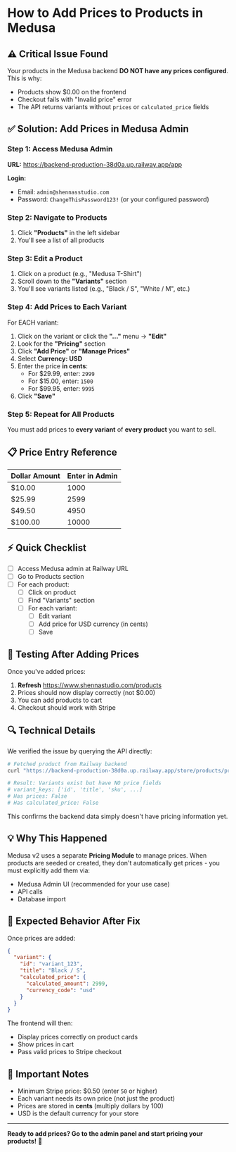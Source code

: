 # How to Add Prices to Products in Medusa

## ⚠️ **Critical Issue Found**

Your products in the Medusa backend **DO NOT have any prices configured**. This is why:
- Products show $0.00 on the frontend
- Checkout fails with "Invalid price" error
- The API returns variants without `prices` or `calculated_price` fields

## ✅ **Solution: Add Prices in Medusa Admin**

### Step 1: Access Medusa Admin

**URL:** https://backend-production-38d0a.up.railway.app/app

**Login:**
- Email: `admin@shennasstudio.com`
- Password: `ChangeThisPassword123!` (or your configured password)

### Step 2: Navigate to Products

1. Click **"Products"** in the left sidebar
2. You'll see a list of all products

### Step 3: Edit a Product

1. Click on a product (e.g., "Medusa T-Shirt")
2. Scroll down to the **"Variants"** section
3. You'll see variants listed (e.g., "Black / S", "White / M", etc.)

### Step 4: Add Prices to Each Variant

For EACH variant:

1. Click on the variant or click the **"..."** menu → **"Edit"**
2. Look for the **"Pricing"** section
3. Click **"Add Price"** or **"Manage Prices"**
4. Select **Currency: USD**
5. Enter the price **in cents**:
   - For $29.99, enter: `2999`
   - For $15.00, enter: `1500`
   - For $99.95, enter: `9995`
6. Click **"Save"**

### Step 5: Repeat for All Products

You must add prices to **every variant** of **every product** you want to sell.

## 📋 **Price Entry Reference**

| Dollar Amount | Enter in Admin |
|---------------|----------------|
| $10.00        | 1000           |
| $25.99        | 2599           |
| $49.50        | 4950           |
| $100.00       | 10000          |

## ⚡ **Quick Checklist**

- [ ] Access Medusa admin at Railway URL
- [ ] Go to Products section
- [ ] For each product:
  - [ ] Click on product
  - [ ] Find "Variants" section
  - [ ] For each variant:
    - [ ] Edit variant
    - [ ] Add price for USD currency (in cents)
    - [ ] Save

## 🧪 **Testing After Adding Prices**

Once you've added prices:

1. **Refresh** https://www.shennastudio.com/products
2. Prices should now display correctly (not $0.00)
3. You can add products to cart
4. Checkout should work with Stripe

## 🔍 **Technical Details**

We verified the issue by querying the API directly:

```bash
# Fetched product from Railway backend
curl "https://backend-production-38d0a.up.railway.app/store/products/prod_01K73M3RK92B8BV0X5Q9ETR96F"

# Result: Variants exist but have NO price fields
# variant_keys: ['id', 'title', 'sku', ...]
# Has prices: False
# Has calculated_price: False
```

This confirms the backend data simply doesn't have pricing information yet.

## 💡 **Why This Happened**

Medusa v2 uses a separate **Pricing Module** to manage prices. When products are seeded or created, they don't automatically get prices - you must explicitly add them via:
- Medusa Admin UI (recommended for your use case)
- API calls
- Database import

## 🎯 **Expected Behavior After Fix**

Once prices are added:

```json
{
  "variant": {
    "id": "variant_123",
    "title": "Black / S",
    "calculated_price": {
      "calculated_amount": 2999,
      "currency_code": "usd"
    }
  }
}
```

The frontend will then:
- Display prices correctly on product cards
- Show prices in cart
- Pass valid prices to Stripe checkout

## 🚨 **Important Notes**

- Minimum Stripe price: $0.50 (enter `50` or higher)
- Each variant needs its own price (not just the product)
- Prices are stored in **cents** (multiply dollars by 100)
- USD is the default currency for your store

---

**Ready to add prices? Go to the admin panel and start pricing your products!** 🌊
